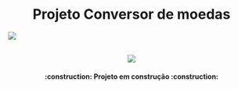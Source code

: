 <h1 align="center"> Projeto Conversor de moedas </h1>
<img loading= "lazy" src= "https://github.com/user-attachments/assets/43245217-e979-41ff-8d32-1405efa29df9"/>
</img>
<br></br>
<p align="center">
<img loading="lazy" src="http://img.shields.io/static/v1?label=STATUS&message=EM%20DESENVOLVIMENTO&color=GREEN&style=for-the-badge"/>
</p>
<h4 align="center"> 
    :construction:  Projeto em construção  :construction:
</h4>
